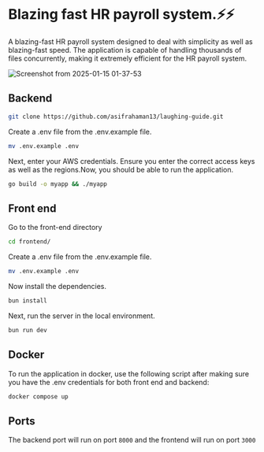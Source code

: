 # Blazing fast HR payroll system.⚡⚡

A blazing-fast HR payroll system designed to deal with simplicity as well as blazing-fast speed. The application is capable of handling thousands of files concurrently, making it extremely efficient for the HR payroll system.

![Screenshot from 2025-01-15 01-37-53](https://github.com/user-attachments/assets/0a4e3475-55bc-45da-a62c-aa1dac7dc3c0)

## Backend

```bash
git clone https://github.com/asifrahaman13/laughing-guide.git
```

Create a .env file from the .env.example file.

```bash
mv .env.example .env
```

Next, enter your AWS credentials. Ensure you enter the correct access keys as well as the regions.Now, you should be able to run the application.


```bash
go build -o myapp && ./myapp
```

## Front end

Go to the front-end directory

```bash
cd frontend/
```

Create a .env file from the .env.example file.

```bash
mv .env.example .env
```

Now install the dependencies.

```bash
bun install
```

Next, run the server in the local environment.

```bash
bun run dev
```

## Docker

To run the application in docker, use the following script after making sure you have the .env credentials for both front end and backend:

```bash
docker compose up
```

## Ports

The backend port will run on port `8000` and the frontend will run on port `3000`
